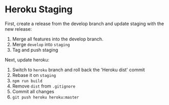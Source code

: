 # Heroku Staging

First, create a release from the develop branch and update staging with the new release:

1. Merge all features into the develop branch.
2. Merge `develop` into `staging`
3. Tag and push staging

Next, update heroku:

1. Switch to `heroku` branch and roll back the 'Heroku dist' commit
2. Rebase it on `staging`
3. `npm run build`
4. Remove `dist` from `.gitignore`
5. Commit all changes
6. `git push heroku heroku:master`
